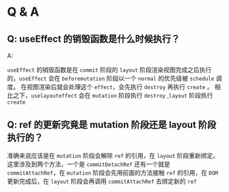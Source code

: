 # Q & A

## Q: useEffect 的销毁函数是什么时候执行？

A:

`useEffect` 的销毁函数是在 `commit` 阶段的 `layout` 阶段渲染视图完成之后执行的，`useEffect` 会在 `beforemutation` 阶段以一个 `normal` 的优先级被 `schedule` 调度。
在视图渲染后就会处理这个 `effect`，会先执行 `destroy` 再执行 `create` 。
相比之下，`uselayouteffect` 会在 `mutation` 阶段执行 `destroy` ,`layout` 阶段执行 `create`

## Q: ref 的更新究竟是 mutation 阶段还是 layout 阶段执行的？

准确来说应该是在 `mutation` 阶段会解除 `ref` 的引用，在 `layout` 阶段重新绑定。这里涉及到两个方法，一个是 `commitDetachRef`
还有一个就是 `commitAttachRef`，在 `mutation` 阶段会先用前面的方法接触 `ref` 的引用，在 `DOM` 更新完成后，在 `layout` 阶段会再调用 `commitAttachRef` 去绑定新的 `ref`
